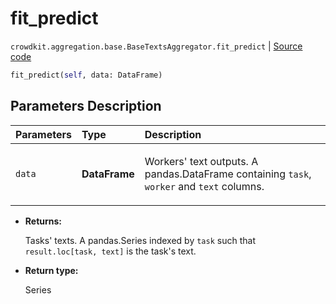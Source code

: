 # fit_predict
`crowdkit.aggregation.base.BaseTextsAggregator.fit_predict` | [Source code](https://github.com/Toloka/crowd-kit/blob/v1.0.0/crowdkit/aggregation/base.py#L75)

```python
fit_predict(self, data: DataFrame)
```

## Parameters Description

| Parameters | Type | Description |
| :----------| :----| :-----------|
`data`|**DataFrame**|<p>Workers&#x27; text outputs. A pandas.DataFrame containing `task`, `worker` and `text` columns.</p>

* **Returns:**

  Tasks' texts.
A pandas.Series indexed by `task` such that `result.loc[task, text]`
is the task's text.

* **Return type:**

  Series
